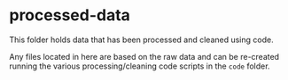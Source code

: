 # processed-data

This folder holds data that has been processed and cleaned using code.

Any files located in here are based on the raw data and can be re-created running the various processing/cleaning code scripts in the `code` folder.

